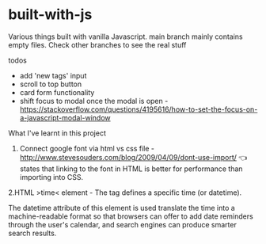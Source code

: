 # built-with-js

Various things built with vanilla Javascript.
main branch mainly contains empty files.
Check other branches to see the real stuff

todos

- add 'new tags' input
- scroll to top button
- card form functionality
- shift focus to modal once the modal is open - https://stackoverflow.com/questions/4195616/how-to-set-the-focus-on-a-javascript-modal-window

What I've learnt in this project

1. Connect google font via html vs css file - http://www.stevesouders.com/blog/2009/04/09/dont-use-import/ 👈 states that linking to the font in HTML is better for performance than importing into CSS.

2.HTML &gt;time&lt; element - The <time> tag defines a specific time (or datetime).

The datetime attribute of this element is used translate the time into a machine-readable format so that browsers can offer to add date reminders through the user's calendar, and search engines can produce smarter search results.
